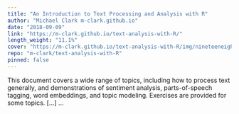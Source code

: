 ```yaml
---
title: "An Introduction to Text Processing and Analysis with R"
author: "Michael Clark m-clark.github.io"
date: "2018-09-09"
link: "https://m-clark.github.io/text-analysis-with-R/"
length_weight: "11.1%"
cover: "https://m-clark.github.io/text-analysis-with-R/img/nineteeneightyR.png"
repo: "m-clark/text-analysis-with-R"
pinned: false
---
```


This document covers a wide range of topics, including how to process text generally, and demonstrations of sentiment analysis, parts-of-speech tagging, word embeddings, and topic modeling. Exercises are provided for some topics. [...]  ...
